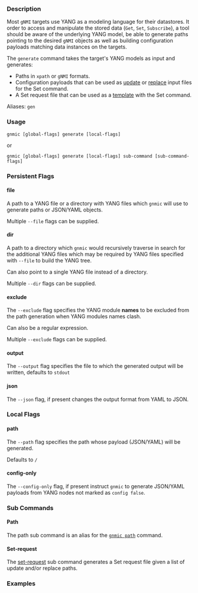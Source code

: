 

### Description

Most `gNMI` targets use YANG as a modeling language for their datastores.
It order to access and manipulate the stored data (`Get`, `Set`, `Subscribe`), a tool should be aware of the underlying YANG model, be able to generate paths pointing to the desired `gNMI` objects as well as building configuration payloads matching data instances on the targets.

The `generate` command takes the target's YANG models as input and generates:

- Paths in `xpath` or `gNMI` formats.
- Configuration payloads that can be used as [update](../cmd/set.md#3-update-with-a-value-from-json-or-yaml-file) or [replace](../cmd/set.md#3-replace-with-a-value-from-json-or-yaml-file) input files for the Set command.
- A Set request file that can be used as a [template](../cmd/set.md#template-based-set-request) with the Set command.

Aliases: `gen`

### Usage

`gnmic [global-flags] generate [local-flags]`

or

`gnmic [global-flags] generate [local-flags] sub-command [sub-command-flags]`

### Persistent Flags

#### file
A path to a YANG file or a directory with YANG files which `gnmic` will use to generate paths or JSON/YAML objects.

Multiple `--file` flags can be supplied.

#### dir

A path to a directory which `gnmic` would recursively traverse in search for the additional YANG files which may be required by YANG files specified with `--file` to build the YANG tree.

Can also point to a single YANG file instead of a directory.

Multiple `--dir` flags can be supplied.

#### exclude

The `--exclude` flag specifies the YANG module __names__ to be excluded from the path generation when YANG modules names clash.

Can also be a regular expression.

Multiple `--exclude` flags can be supplied.

#### output

The `--output` flag specifies the file to which the generated output will be written, defaults to `stdout`

#### json

The `--json` flag, if present changes the output format from YAML to JSON.

### Local Flags

#### path

The `--path` flag specifies the path whose payload (JSON/YAML) will be generated.

Defaults to `/`

#### config-only

The `--config-only` flag, if present instruct `gnmic` to generate JSON/YAML payloads from YANG nodes not marked as `config false`.

### Sub Commands

#### Path

The path sub command is an alias for the [`gnmic path`](../cmd/path.md) command.

#### Set-request

The [set-request](../cmd/generate/generate_set_request.md) sub command generates a Set request file given a list of update and/or replace paths.

### Examples
